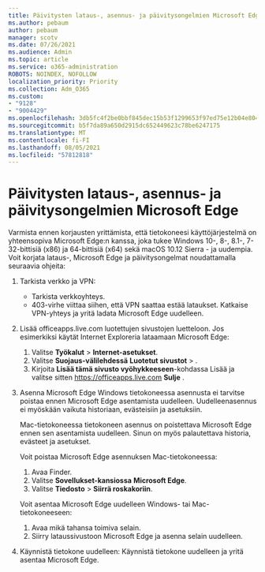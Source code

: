 ```yaml
---
title: Päivitysten lataus-, asennus- ja päivitysongelmien Microsoft Edge
ms.author: pebaum
author: pebaum
manager: scotv
ms.date: 07/26/2021
ms.audience: Admin
ms.topic: article
ms.service: o365-administration
ROBOTS: NOINDEX, NOFOLLOW
localization_priority: Priority
ms.collection: Adm_O365
ms.custom:
- "9128"
- "9004429"
ms.openlocfilehash: 3db5fc4f2be0bbf845dec15b53f1299653f97ed75e12b04e8041de5982f5a74a
ms.sourcegitcommit: b5f7da89a650d2915dc652449623c78be6247175
ms.translationtype: MT
ms.contentlocale: fi-FI
ms.lasthandoff: 08/05/2021
ms.locfileid: "57812818"
---
```

# <a name="fix-problems-with-the-download-installation-and-update-of-microsoft-edge"></a>Päivitysten lataus-, asennus- ja päivitysongelmien Microsoft Edge

Varmista ennen korjausten yrittämista, että tietokoneesi käyttöjärjestelmä on yhteensopiva Microsoft Edge:n kanssa, joka tukee Windows 10-, 8-, 8.1-, 7-32-bittisiä (x86) ja 64-bittisiä (x64) sekä macOS 10.12 Sierra - ja uudempia. Voit korjata lataus-, Microsoft Edge ja päivitysongelmat noudattamalla seuraavia ohjeita:

1. Tarkista verkko ja VPN:
    - Tarkista verkkoyhteys.
    - 403-virhe viittaa siihen, että VPN saattaa estää lataukset. Katkaise VPN-yhteys ja yritä ladata Microsoft Edge uudelleen.
1. Lisää officeapps.live.com luotettujen sivustojen luetteloon.
    Jos esimerkiksi käytät Internet Exploreria lataamaan Microsoft Edge:
    1. Valitse **Työkalut**  >  **Internet-asetukset**.
    2. Valitse **Suojaus-välilehdessä** **Luotetut sivustot**  >  .
    3. Kirjoita **Lisää tämä sivusto vyöhykkeeseen**-kohdassa Lisää ja valitse sitten <https://officeapps.live.com> **Sulje** .
1. Asenna Microsoft Edge Windows tietokoneessa asennusta ei tarvitse poistaa ennen Microsoft Edge asentamista uudelleen. Uudelleenasennus ei myöskään vaikuta historiaan, evästeisiin ja asetuksiin.

    Mac-tietokoneessa tietokoneen asennus on poistettava Microsoft Edge ennen sen asentamista uudelleen. Sinun on myös palautettava historia, evästeet ja asetukset.

    Voit poistaa Microsoft Edge asennuksen Mac-tietokoneessa:
    1. Avaa Finder.
    2. Valitse **Sovellukset-kansiossa** **Microsoft Edge**.
    3. Valitse **Tiedosto**  >  **Siirrä roskakoriin**.

    Voit asentaa Microsoft Edge uudelleen Windows- tai Mac-tietokoneeseen:
    1. Avaa mikä tahansa toimiva selain.
    2. Siirry lataussivustoon Microsoft Edge ja asenna selain uudelleen.
1. Käynnistä tietokone uudelleen: Käynnistä tietokone uudelleen ja yritä asentaa Microsoft Edge.

